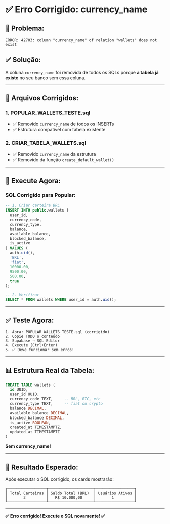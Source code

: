 # ✅ Erro Corrigido: currency_name

## 🔧 Problema:
```
ERROR: 42703: column "currency_name" of relation "wallets" does not exist
```

## ✅ Solução:
A coluna `currency_name` foi removida de todos os SQLs porque **a tabela já existe** no seu banco sem essa coluna.

---

## 📁 Arquivos Corrigidos:

### 1. **POPULAR_WALLETS_TESTE.sql**
- ✅ Removido `currency_name` de todos os INSERTs
- ✅ Estrutura compatível com tabela existente

### 2. **CRIAR_TABELA_WALLETS.sql**
- ✅ Removido `currency_name` da estrutura
- ✅ Removido da função `create_default_wallet()`

---

## 🚀 Execute Agora:

### **SQL Corrigido para Popular:**
```sql
-- 1. Criar carteira BRL
INSERT INTO public.wallets (
  user_id,
  currency_code,
  currency_type,
  balance,
  available_balance,
  blocked_balance,
  is_active
) VALUES (
  auth.uid(),
  'BRL',
  'fiat',
  10000.00,
  9500.00,
  500.00,
  true
);

-- 2. Verificar
SELECT * FROM wallets WHERE user_id = auth.uid();
```

---

## ✅ Teste Agora:

```
1. Abra: POPULAR_WALLETS_TESTE.sql (corrigido)
2. Copie TODO o conteúdo
3. Supabase → SQL Editor
4. Execute (Ctrl+Enter)
5. ✅ Deve funcionar sem erros!
```

---

## 📊 Estrutura Real da Tabela:

```sql
CREATE TABLE wallets (
  id UUID,
  user_id UUID,
  currency_code TEXT,     -- BRL, BTC, etc
  currency_type TEXT,     -- fiat ou crypto
  balance DECIMAL,
  available_balance DECIMAL,
  blocked_balance DECIMAL,
  is_active BOOLEAN,
  created_at TIMESTAMPTZ,
  updated_at TIMESTAMPTZ
)
```

**Sem currency_name!**

---

## 🎯 Resultado Esperado:

Após executar o SQL corrigido, os cards mostrarão:

```
┌─────────────────┬────────────────────┬─────────────────┐
│ Total Carteiras │ Saldo Total (BRL)  │ Usuários Ativos │
│       3         │   R$ 10.000,00     │       1         │
└─────────────────┴────────────────────┴─────────────────┘
```

---

**✅ Erro corrigido! Execute o SQL novamente! ✅**
